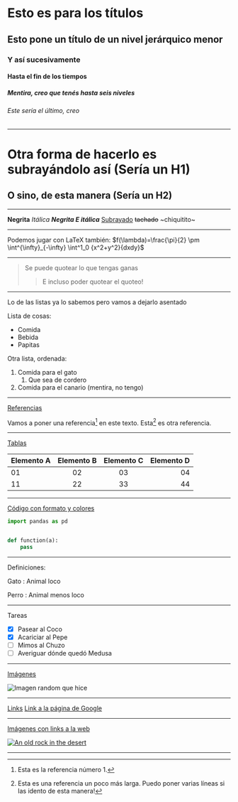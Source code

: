 # Esto es para los títulos
## Esto pone un título de un nivel jerárquico menor
### Y así sucesivamente
#### Hasta el fin de los tiempos
##### Mentira, creo que tenés hasta seis niveles
###### Este sería el último, creo

***

Otra forma de hacerlo es subrayándolo así (Sería un H1)
===

O sino, de esta manera (Sería un H2)
---

***

**Negrita**
*Itálica*
***Negrita E itálica***
<u>Subrayado</u>
~~tachado~~
~chiquitito~

***

Podemos jugar con LaTeX también:
$f(\lambda)=\frac{\pi}{2} \pm \int^{\infty}_{-\infty} \int^1_0 {x^2+y^2}{dxdy}$

***

> Se puede quotear lo que tengas ganas
>> E incluso poder quotear el quoteo!

***

Lo de las listas ya lo sabemos pero vamos a dejarlo asentado

Lista de cosas:
- Comida
- Bebida
- Papitas

Otra lista, ordenada:
1. Comida para el gato
    1. Que sea de cordero
2. Comida para el canario (mentira, no tengo)

***
<u>Referencias</u>

Vamos a poner una referencia[^1] en este texto.
Esta[^2] es otra referencia.


[^1]: Esta es la referencia número 1.

[^2]: Esta es una referencia un poco más larga.
    Puedo poner varias líneas si las idento de esta manera!
***
<u>Tablas</u>

|Elemento A|Elemento B|Elemento C|Elemento D|
|:-|:-:|:-:|-:|
|01|02|03|04|
|11|22|33|44|

***
<u>Código con formato y colores</u>

```python
import pandas as pd


def function(a):
    pass
```

***
Definiciones:

Gato
: Animal loco

Perro
: Animal menos loco

***
Tareas

- [x] Pasear al Coco
- [x] Acariciar al Pepe
- [ ] Mimos al Chuzo
- [ ] Averiguar dónde quedó Medusa

***
<u>Imágenes</u>

![Imagen random que hice](/img/img2.jpg)


***
<u>Links</u>
[Link a la página de Google](https://www.google.com/)

***
<u>Imágenes con links a la web</u>

[![An old rock in the desert](/img/shiprock.jpg "Shiprock, New Mexico by Beau Rogers")](https://www.flickr.com/photos/beaurogers/31833779864/in/photolist-Qv3rFw-34mt9F-a9Cmfy-5Ha3Zi-9msKdv-o3hgjr-hWpUte-4WMsJ1-KUQ8N-deshUb-vssBD-6CQci6-8AFCiD-zsJWT-nNfsgB-dPDwZJ-bn9JGn-5HtSXY-6CUhAL-a4UTXB-ugPum-KUPSo-fBLNm-6CUmpy-4WMsc9-8a7D3T-83KJev-6CQ2bK-nNusHJ-a78rQH-nw3NvT-7aq2qf-8wwBso-3nNceh-ugSKP-4mh4kh-bbeeqH-a7biME-q3PtTf-brFpgb-cg38zw-bXMZc-nJPELD-f58Lmo-bXMYG-bz8AAi-bxNtNT-bXMYi-bXMY6-bXMYv)

***